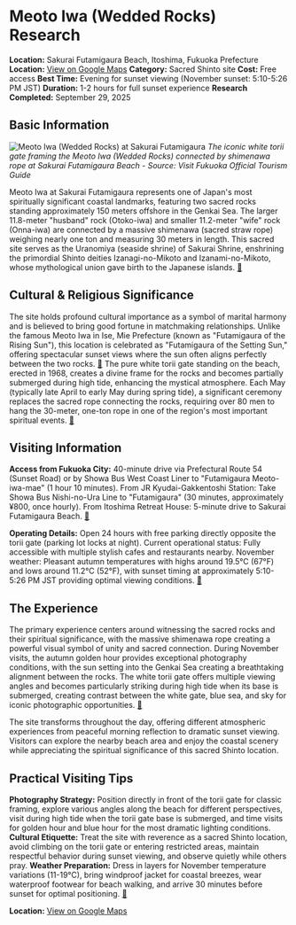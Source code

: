 # Meoto Iwa (Wedded Rocks) Research

**Location:** Sakurai Futamigaura Beach, Itoshima, Fukuoka Prefecture
**Location:** [View on Google Maps](https://maps.google.com/maps?q=33.6392111,130.1970953)
**Category:** Sacred Shinto site
**Cost:** Free access
**Best Time:** Evening for sunset viewing (November sunset: 5:10-5:26 PM JST)
**Duration:** 1-2 hours for full sunset experience
**Research Completed:** September 29, 2025

## Basic Information

![Meoto Iwa (Wedded Rocks) at Sakurai Futamigaura](https://www.crossroadfukuoka.jp/storage/tourism_attractions/12456/responsive_images/3aFSeQyQ7aa6des3AMQPCaDQE5QOMOWLPwKJX82V__1673_1115.jpg)
*The iconic white torii gate framing the Meoto Iwa (Wedded Rocks) connected by shimenawa rope at Sakurai Futamigaura Beach - Source: Visit Fukuoka Official Tourism Guide*

Meoto Iwa at Sakurai Futamigaura represents one of Japan's most spiritually significant coastal landmarks, featuring two sacred rocks standing approximately 150 meters offshore in the Genkai Sea. The larger 11.8-meter "husband" rock (Otoko-iwa) and smaller 11.2-meter "wife" rock (Onna-iwa) are connected by a massive shimenawa (sacred straw rope) weighing nearly one ton and measuring 30 meters in length. This sacred site serves as the Uranomiya (seaside shrine) of Sakurai Shrine, enshrining the primordial Shinto deities Izanagi-no-Mikoto and Izanami-no-Mikoto, whose mythological union gave birth to the Japanese islands. [🔗](https://www.japan.travel/en/spot/1204/)

## Cultural & Religious Significance

The site holds profound cultural importance as a symbol of marital harmony and is believed to bring good fortune in matchmaking relationships. Unlike the famous Meoto Iwa in Ise, Mie Prefecture (known as "Futamigaura of the Rising Sun"), this location is celebrated as "Futamigaura of the Setting Sun," offering spectacular sunset views where the sun often aligns perfectly between the two rocks. [🔗](https://www.visit-kyushu.com/en/see-and-do/spots/meoto-iwa/) The pure white torii gate standing on the beach, erected in 1968, creates a divine frame for the rocks and becomes partially submerged during high tide, enhancing the mystical atmosphere. Each May (typically late April to early May during spring tide), a significant ceremony replaces the sacred rope connecting the rocks, requiring over 80 men to hang the 30-meter, one-ton rope in one of the region's most important spiritual events. [🔗](https://danslegris.com/blogs/journal/itoshimas-sakurai-futamigaura)

## Visiting Information

**Access from Fukuoka City:** 40-minute drive via Prefectural Route 54 (Sunset Road) or by Showa Bus West Coast Liner to "Futamigaura Meoto-iwa-mae" (1 hour 10 minutes). From JR Kyudai-Gakkentoshi Station: Take Showa Bus Nishi-no-Ura Line to "Futamigaura" (30 minutes, approximately ¥800, once hourly). From Itoshima Retreat House: 5-minute drive to Sakurai Futamigaura Beach. [🔗](https://en.japantravel.com/article/fukuoka-day-trip-itoshima-s-sakurai-futamigaura-couple-stones/69989)

**Operating Details:** Open 24 hours with free parking directly opposite the torii gate (parking lot locks at night). Current operational status: Fully accessible with multiple stylish cafes and restaurants nearby. November weather: Pleasant autumn temperatures with highs around 19.5°C (67°F) and lows around 11.2°C (52°F), with sunset timing at approximately 5:10-5:26 PM JST providing optimal viewing conditions. [🔗](https://www.agatetravel.com/japan/fukuoka/weather-in-november.html)

## The Experience

The primary experience centers around witnessing the sacred rocks and their spiritual significance, with the massive shimenawa rope creating a powerful visual symbol of unity and sacred connection. During November visits, the autumn golden hour provides exceptional photography conditions, with the sun setting into the Genkai Sea creating a breathtaking alignment between the rocks. The white torii gate offers multiple viewing angles and becomes particularly striking during high tide when its base is submerged, creating contrast between the white gate, blue sea, and sky for iconic photographic opportunities. [🔗](https://danslegris.com/blogs/journal/itoshimas-sakurai-futamigaura)

The site transforms throughout the day, offering different atmospheric experiences from peaceful morning reflection to dramatic sunset viewing. Visitors can explore the nearby beach area and enjoy the coastal scenery while appreciating the spiritual significance of this sacred Shinto location.

## Practical Visiting Tips

**Photography Strategy:** Position directly in front of the torii gate for classic framing, explore various angles along the beach for different perspectives, visit during high tide when the torii gate base is submerged, and time visits for golden hour and blue hour for the most dramatic lighting conditions. **Cultural Etiquette:** Treat the site with reverence as a sacred Shinto location, avoid climbing on the torii gate or entering restricted areas, maintain respectful behavior during sunset viewing, and observe quietly while others pray. **Weather Preparation:** Dress in layers for November temperature variations (11-19°C), bring windproof jacket for coastal breezes, wear waterproof footwear for beach walking, and arrive 30 minutes before sunset for optimal positioning. [🔗](https://www.crossroadfukuoka.jp/en/spot/12456)

**Location:** [View on Google Maps](https://maps.google.com/?q=33.5569,130.1963)
